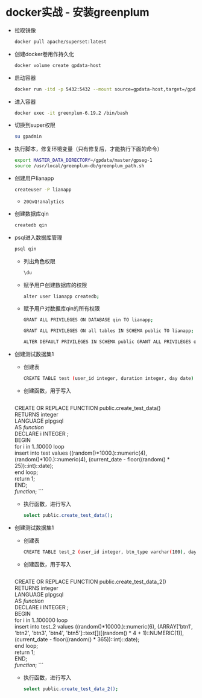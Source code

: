 # docker实战 - 安装greenplum

- 拉取镜像
    ```bash
    docker pull apache/superset:latest
    ```

- 创建docker卷用作持久化
    ```bash
    docker volume create gpdata-host
    ```

- 启动容器
    ```bash
    docker run -itd -p 5432:5432 --mount source=gpdata-host,target=/gpdata --name greenplum-6.19.2 projectairws/greenplum:latest
    ```

- 进入容器
    ```bash
    docker exec -it greenplum-6.19.2 /bin/bash
    ```
    
- 切换到super权限
    ```bash
    su gpadmin
    ```
    
- 执行脚本，修复环境变量（只有修复后，才能执行下面的命令）
    ```bash
    export MASTER_DATA_DIRECTORY=/gpdata/master/gpseg-1
    source /usr/local/greenplum-db/greenplum_path.sh
    ```

- 创建用户lianapp
    ```bash
    createuser -P lianapp
    ```
    - `20QvQ!analytics`

- 创建数据库qin
    ```bash
    createdb qin
    ```

- psql进入数据库管理
    ```bash
    psql qin
    ```
    - 列出角色权限
        ```bash
        \du
        ```
    - 赋予用户创建数据库的权限
        ```bash
        alter user lianapp createdb;
        ```
    - 赋予用户对数据库qin的所有权限
        ```bash
        GRANT ALL PRIVILEGES ON DATABASE qin TO lianapp;
        ```
        ```bash
        GRANT ALL PRIVILEGES ON all tables IN SCHEMA public TO lianapp;
        ```
        ```bash
        ALTER DEFAULT PRIVILEGES IN SCHEMA public GRANT ALL PRIVILEGES on tables TO lianapp;
        ```

- 创建测试数据集1
    - 创建表
        ```bash
        CREATE TABLE test (user_id integer, duration integer, day date) 
        ```
    - 创建函数，用于写入
        ```bash
    CREATE OR REPLACE FUNCTION public.create_test_data()  
        RETURNS integer  
        LANGUAGE plpgsql  
        AS $function$  
         DECLARE
         i INTEGER ;  
         BEGIN  
         for i in 1..10000 loop  
         insert into test values ((random()*1000.)::numeric(4), (random()*100.)::numeric(4), (current_date - floor((random() * 25))::int)::date);  
         end loop;  
         return 1;  
         END;  
         $function$;
         ```
    - 执行函数，进行写入
        ```bash
        select public.create_test_data();  
        ```

- 创建测试数据集1
    - 创建表
        ```bash
        CREATE TABLE test_2 (user_id integer, btn_type varchar(100), day date);
        ```
    - 创建函数，用于写入
        ```bash
    CREATE OR REPLACE FUNCTION public.create_test_data_2()  
        RETURNS integer  
        LANGUAGE plpgsql  
        AS $function$  
         DECLARE
         i INTEGER ;  
         BEGIN  
         for i in 1..100000 loop  
         insert into test_2 values ((random()*10000.)::numeric(6), (ARRAY['btn1', 'btn2', 'btn3', 'btn4', 'btn5']::text[])[(random() * 4 + 1)::NUMERIC(1)], (current_date - floor((random() * 365))::int)::date);  
         end loop;  
         return 1;  
         END;  
         $function$;
         ```
    - 执行函数，进行写入
        ```bash
        select public.create_test_data_2();  
        ```
